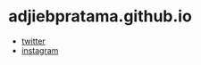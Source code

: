 # adjiebpratama.github.io #

+ [twitter](http://twitter.com/adjiebpratama)
+ [instagram](http://instagram.com/adjiebpratama)